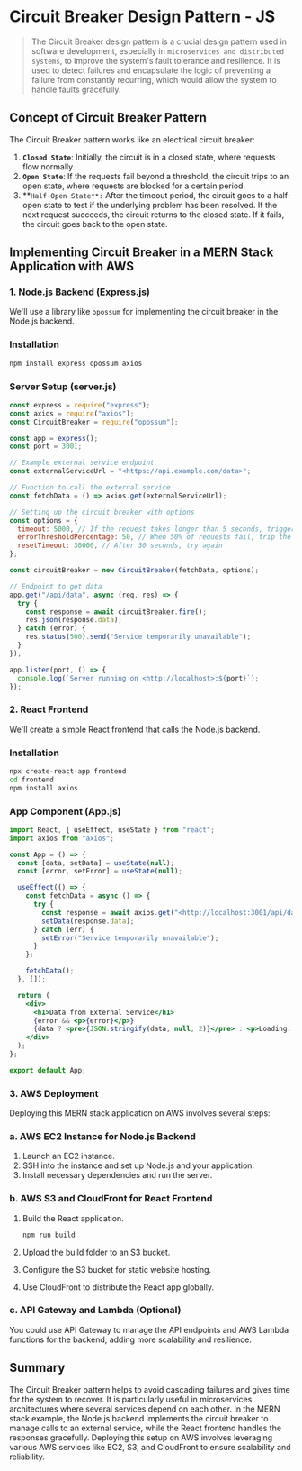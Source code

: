 # Circuit Breaker Design Pattern - JS

> The Circuit Breaker design pattern is a crucial design pattern used in software development, especially in `microservices and distributed systems`, to improve the system's fault tolerance and resilience. It is used to detect failures and encapsulate the logic of preventing a failure from constantly recurring, which would allow the system to handle faults gracefully.

## Concept of Circuit Breaker Pattern

The Circuit Breaker pattern works like an electrical circuit breaker:

1. **`Closed State`**: Initially, the circuit is in a closed state, where requests flow normally.
2. **`Open State`**: If the requests fail beyond a threshold, the circuit trips to an open state, where requests are blocked for a certain period.
3. **`Half-Open State**:` After the timeout period, the circuit goes to a half-open state to test if the underlying problem has been resolved. If the next request succeeds, the circuit returns to the closed state. If it fails, the circuit goes back to the open state.

## Implementing Circuit Breaker in a MERN Stack Application with AWS

### 1. Node.js Backend (Express.js)

We'll use a library like `opossum` for implementing the circuit breaker in the Node.js backend.

### Installation

```bash
npm install express opossum axios
```

### Server Setup (server.js)

```jsx
const express = require("express");
const axios = require("axios");
const CircuitBreaker = require("opossum");

const app = express();
const port = 3001;

// Example external service endpoint
const externalServiceUrl = "<https://api.example.com/data>";

// Function to call the external service
const fetchData = () => axios.get(externalServiceUrl);

// Setting up the circuit breaker with options
const options = {
  timeout: 5000, // If the request takes longer than 5 seconds, trigger a failure
  errorThresholdPercentage: 50, // When 50% of requests fail, trip the circuit
  resetTimeout: 30000, // After 30 seconds, try again
};

const circuitBreaker = new CircuitBreaker(fetchData, options);

// Endpoint to get data
app.get("/api/data", async (req, res) => {
  try {
    const response = await circuitBreaker.fire();
    res.json(response.data);
  } catch (error) {
    res.status(500).send("Service temporarily unavailable");
  }
});

app.listen(port, () => {
  console.log(`Server running on <http://localhost>:${port}`);
});
```

### 2. React Frontend

We'll create a simple React frontend that calls the Node.js backend.

### Installation

```bash
npx create-react-app frontend
cd frontend
npm install axios
```

### App Component (App.js)

```jsx
import React, { useEffect, useState } from "react";
import axios from "axios";

const App = () => {
  const [data, setData] = useState(null);
  const [error, setError] = useState(null);

  useEffect(() => {
    const fetchData = async () => {
      try {
        const response = await axios.get("<http://localhost:3001/api/data>");
        setData(response.data);
      } catch (err) {
        setError("Service temporarily unavailable");
      }
    };

    fetchData();
  }, []);

  return (
    <div>
      <h1>Data from External Service</h1>
      {error && <p>{error}</p>}
      {data ? <pre>{JSON.stringify(data, null, 2)}</pre> : <p>Loading...</p>}
    </div>
  );
};

export default App;
```

### 3. AWS Deployment

Deploying this MERN stack application on AWS involves several steps:

### a. **AWS EC2 Instance for Node.js Backend**

1. Launch an EC2 instance.
2. SSH into the instance and set up Node.js and your application.
3. Install necessary dependencies and run the server.

### b. **AWS S3 and CloudFront for React Frontend**

1. Build the React application.

   ```bash
   npm run build
   ```

2. Upload the build folder to an S3 bucket.
3. Configure the S3 bucket for static website hosting.
4. Use CloudFront to distribute the React app globally.

### c. **API Gateway and Lambda (Optional)**

You could use API Gateway to manage the API endpoints and AWS Lambda functions for the backend, adding more scalability and resilience.

## Summary

The Circuit Breaker pattern helps to avoid cascading failures and gives time for the system to recover. It is particularly useful in microservices architectures where several services depend on each other. In the MERN stack example, the Node.js backend implements the circuit breaker to manage calls to an external service, while the React frontend handles the responses gracefully. Deploying this setup on AWS involves leveraging various AWS services like EC2, S3, and CloudFront to ensure scalability and reliability.
